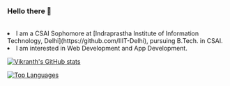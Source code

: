 ### Hello there 👋

<br>

<li> I am a CSAI Sophomore at [Indraprastha Institute of Information Technology, Delhi](https://github.com/IIIT-Delhi), pursuing B.Tech. in CSAI. </li>
<li> I am interested in Web Development and App Development. </li>

[![Vikranth's GitHub stats](https://github-readme-stats.vercel.app/api?username=Vikranth3140&show_icons=true&theme=radical)](https://github.com/anuraghazra/github-readme-stats)

[![Top Languages](https://github-readme-stats.vercel.app/api/top-langs/?username=Vikranth3140&langs_count=10&layout=donut)](https://github.com/anuraghazra/github-readme-stats)

